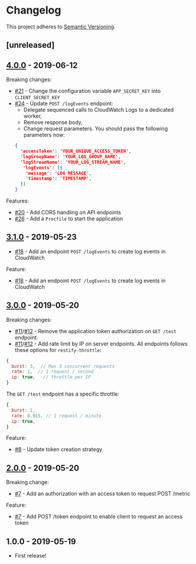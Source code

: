 # Changelog

This project adheres to [Semantic Versioning](http://semver.org/).

## [unreleased]

## [4.0.0](https://github.com/KissKissBankBank/cloudwatch-postman/compare/v3.0.0...v4.0.0) - 2019-06-12

Breaking changes:
- [#21](https://github.com/KissKissBankBank/cloudwatch-postman/pull/21) - Change
  the configuration variable `APP_SECRET_KEY` into `CLIENT_SECRET_KEY`
- [#24](https://github.com/KissKissBankBank/cloudwatch-postman/pull/24) - Update
  `POST /logEvents` endpoint:
  - Delegate sequenced calls to CloudWatch Logs to a dedicated worker,
  - Remove response body,
  - Change request parameters. You should pass the following parameters now:
  ```json
  {
    'accessToken': 'YOUR_UNIQUE_ACCESS_TOKEN',
    'logGroupName': 'YOUR_LOG_GROUP_NAME',
    'logStreamName': 'YOUR_LOG_STREAM_NAME',
     'logEvents': [{
      'message': 'LOG MESSAGE',
      'timestamp': 'TIMESTAMP',
    }]
  }
  ```

Features:
- [#20](https://github.com/KissKissBankBank/cloudwatch-postman/pull/20) - Add
  CORS handling on API endpoints
- [#26](https://github.com/KissKissBankBank/cloudwatch-postman/pull/26) - Add a
  `Procfile` to start the application


## [3.1.0](https://github.com/KissKissBankBank/cloudwatch-postman/compare/v3.0.0...v3.1.0) - 2019-05-23

- [#18](https://github.com/KissKissBankBank/cloudwatch-postman/pull/18) - Add an endpoint `POST /logEvents` to create log events in CloudWatch

Feature:
- [#18](https://github.com/KissKissBankBank/cloudwatch-postman/pull/18) - Add an endpoint `POST /logEvents` to create log events in CloudWatch

## [3.0.0](https://github.com/KissKissBankBank/cloudwatch-postman/compare/v2.0.0...v3.0.0) - 2019-05-20

Breaking changes:
- [#11](https://github.com/KissKissBankBank/cloudwatch-postman/pull/11)/[#12](https://github.com/KissKissBankBank/cloudwatch-postman/pull/12) - Remove the application token authorization on `GET /test` endpoint.
- [#11](https://github.com/KissKissBankBank/cloudwatch-postman/pull/11)/[#12](https://github.com/KissKissBankBank/cloudwatch-postman/pull/12) - Add rate limit by IP on server endpoints. All endpoints follows these options for `restify-throttle`:
```js
{
  burst: 3,  // Max 3 concurrent requests
  rate: 1,  // 1 request / second
  ip: true,   // throttle per IP
}
```

The `GET /test` endpoint has a specific throttle:
```js
{
  burst: 1,
  rate: 0.015, // 1 request / minute
  ip: true,
}
```

Feature:
- [#8](https://github.com/KissKissBankBank/cloudwatch-postman/pull/8) - Update token creation strategy

## [2.0.0](https://github.com/KissKissBankBank/cloudwatch-postman/compare/v1.0.0...v2.0.0) - 2019-05-20

Breaking change:
- [#7](https://github.com/KissKissBankBank/cloudwatch-postman/pull/7) - Add an authorization with an access token to request POST /metric

Feature:
- [#7](https://github.com/KissKissBankBank/cloudwatch-postman/pull/7) - Add POST /token endpoint to enable client to request an access token

## 1.0.0 - 2019-05-19

- First release!
